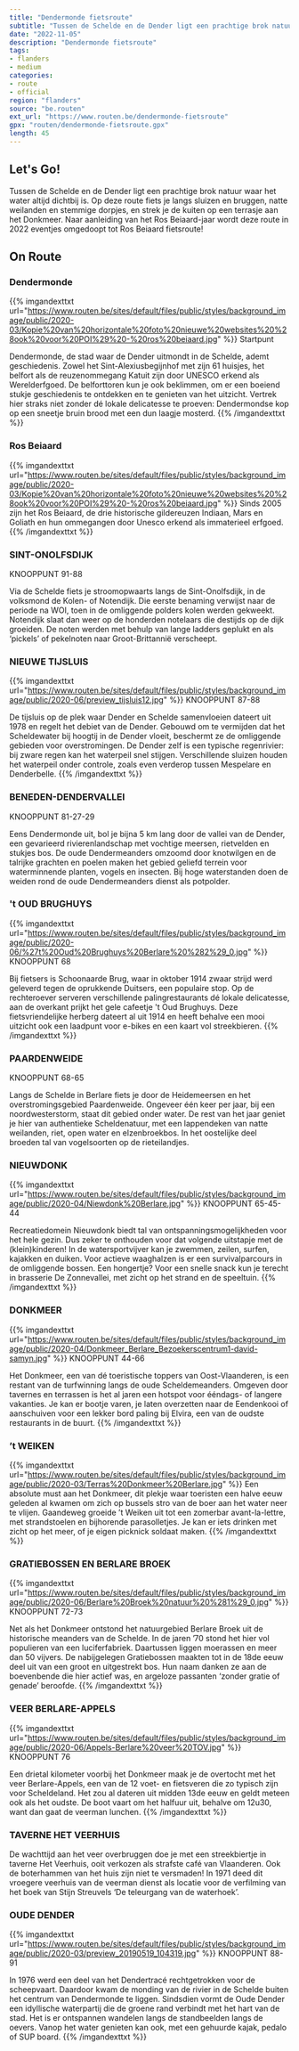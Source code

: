 ```yaml
---
title: "Dendermonde fietsroute"
subtitle: "Tussen de Schelde en de Dender ligt een prachtige brok natuur waar het water altijd dichtbij is"
date: "2022-11-05"
description: "Dendermonde fietsroute"
tags:
- flanders
- medium
categories:
- route
- official
region: "flanders"
source: "be.routen"
ext_url: "https://www.routen.be/dendermonde-fietsroute"
gpx: "routen/dendermonde-fietsroute.gpx"
length: 45
---
```


## Let's Go!

Tussen de Schelde en de Dender ligt een prachtige brok natuur waar het water altijd dichtbij is. Op deze route fiets je langs sluizen en bruggen, natte weilanden en stemmige dorpjes, en strek je de kuiten op een terrasje aan het Donkmeer. Naar aanleiding van het Ros Beiaard-jaar wordt deze route in 2022 eventjes omgedoopt tot Ros Beiaard fietsroute!

## On Route

### Dendermonde

{{% imgandexttxt url="https://www.routen.be/sites/default/files/public/styles/background_image/public/2020-03/Kopie%20van%20horizontale%20foto%20nieuwe%20websites%20%28ook%20voor%20POI%29%20-%20ros%20beiaard.jpg" %}}
Startpunt

Dendermonde, de stad waar de Dender uitmondt in de Schelde, ademt geschiedenis. Zowel het Sint-Alexiusbegijnhof met zijn 61 huisjes, het belfort als de reuzenommegang Katuit zijn door UNESCO erkend als Werelderfgoed. De belforttoren kun je ook beklimmen, om er een boeiend stukje geschiedenis te ontdekken en te genieten van het uitzicht. Vertrek hier straks niet zonder dé lokale delicatesse te proeven: Dendermondse kop op een sneetje bruin brood met een dun laagje mosterd.
{{% /imgandexttxt %}}

### Ros Beiaard

{{% imgandexttxt url="https://www.routen.be/sites/default/files/public/styles/background_image/public/2020-03/Kopie%20van%20horizontale%20foto%20nieuwe%20websites%20%28ook%20voor%20POI%29%20-%20ros%20beiaard.jpg" %}}
Sinds 2005 zijn het Ros Beiaard, de drie historische gildereuzen Indiaan, Mars en Goliath en hun ommegangen door Unesco erkend als immaterieel erfgoed.
{{% /imgandexttxt %}}

### SINT-ONOLFSDIJK

KNOOPPUNT 91-88

Via de Schelde fiets je stroomopwaarts langs de Sint-Onolfsdijk, in de volksmond de Kolen- of Notendijk. Die eerste benaming verwijst naar de periode na WOI, toen in de omliggende polders kolen werden gekweekt. Notendijk slaat dan weer op de honderden notelaars die destijds op de dijk groeiden. De noten werden met behulp van lange ladders geplukt en als ‘pickels’ of pekelnoten naar Groot-Brittannië verscheept.

### NIEUWE TIJSLUIS

{{% imgandexttxt url="https://www.routen.be/sites/default/files/public/styles/background_image/public/2020-06/preview_tijsluis12.jpg" %}}
KNOOPPUNT 87-88

De tijsluis op de plek waar Dender en Schelde samenvloeien dateert uit 1978 en regelt het debiet van de Dender. Gebouwd om te vermijden dat het Scheldewater bij hoogtij in de Dender vloeit, beschermt ze de omliggende gebieden voor overstromingen. De Dender zelf is een typische regenrivier: bij zware regen kan het waterpeil snel stijgen. Verschillende sluizen houden het waterpeil onder controle, zoals even verderop tussen Mespelare en Denderbelle.
{{% /imgandexttxt %}}

### BENEDEN-DENDERVALLEI

KNOOPPUNT 81-27-29

Eens Dendermonde uit, bol je bijna 5 km lang door de vallei van de Dender, een gevarieerd rivierenlandschap met vochtige meersen, rietvelden en stukjes bos. De oude Dendermeanders omzoomd door knotwilgen en de talrijke grachten en poelen maken het gebied geliefd terrein voor waterminnende planten, vogels en insecten. Bij hoge waterstanden doen de weiden rond de oude Dendermeanders dienst als potpolder.

### 't OUD BRUGHUYS

{{% imgandexttxt url="https://www.routen.be/sites/default/files/public/styles/background_image/public/2020-06/%27t%20Oud%20Brughuys%20Berlare%20%282%29_0.jpg" %}}
KNOOPPUNT 68

Bij fietsers is Schoonaarde Brug, waar in oktober 1914 zwaar strijd werd geleverd tegen de oprukkende Duitsers, een populaire stop. Op de rechteroever serveren verschillende palingrestaurants dé lokale delicatesse, aan de overkant prijkt het gele cafeetje 't Oud Brughuys. Deze fietsvriendelijke herberg dateert al uit 1914 en heeft behalve een mooi uitzicht ook een laadpunt voor e-bikes en een kaart vol streekbieren.
{{% /imgandexttxt %}}

### PAARDENWEIDE

KNOOPPUNT 68-65

Langs de Schelde in Berlare fiets je door de Heidemeersen en het overstromingsgebied Paardenweide. Ongeveer één keer per jaar, bij een noordwesterstorm, staat dit gebied onder water. De rest van het jaar geniet je hier van authentieke Scheldenatuur, met een lappendeken van natte weilanden, riet, open water en elzenbroekbos. In het oostelijke deel broeden tal van vogelsoorten op de rieteilandjes.

### NIEUWDONK

{{% imgandexttxt url="https://www.routen.be/sites/default/files/public/styles/background_image/public/2020-04/Niewdonk%20Berlare.jpg" %}}
KNOOPPUNT 65-45-44

Recreatiedomein Nieuwdonk biedt tal van ontspanningsmogelijkheden voor het hele gezin. Dus zeker te onthouden voor dat volgende uitstapje met de (klein)kinderen! In de watersportvijver kan je zwemmen, zeilen, surfen, kajakken en duiken. Voor actieve waaghalzen is er een survivalparcours in de omliggende bossen. Een hongertje? Voor een snelle snack kun je terecht in brasserie De Zonnevallei, met zicht op het strand en de speeltuin.
{{% /imgandexttxt %}}

### DONKMEER

{{% imgandexttxt url="https://www.routen.be/sites/default/files/public/styles/background_image/public/2020-04/Donkmeer_Berlare_Bezoekerscentrum1-david-samyn.jpg" %}}
KNOOPPUNT 44-66

Het Donkmeer, een van dé toeristische toppers van Oost-Vlaanderen, is een restant van de turfwinning langs de oude Scheldemeanders. Omgeven door tavernes en terrassen is het al jaren een hotspot voor ééndags- of langere vakanties. Je kan er bootje varen, je laten overzetten naar de Eendenkooi of aanschuiven voor een lekker bord paling bij Elvira, een van de oudste restaurants in de buurt.
{{% /imgandexttxt %}}

### ’t WEIKEN

{{% imgandexttxt url="https://www.routen.be/sites/default/files/public/styles/background_image/public/2020-03/Terras%20Donkmeer%20Berlare.jpg" %}}
Een absolute must aan het Donkmeer, dit plekje waar toeristen een halve eeuw geleden al kwamen om zich op bussels stro van de boer aan het water neer te vlijen. Gaandeweg groeide ’t Weiken uit tot een zomerbar avant-la-lettre, met strandstoelen en bijhorende parasolletjes. Je kan er iets drinken met zicht op het meer, of je eigen picknick soldaat maken.
{{% /imgandexttxt %}}

### GRATIEBOSSEN EN BERLARE BROEK

{{% imgandexttxt url="https://www.routen.be/sites/default/files/public/styles/background_image/public/2020-06/Berlare%20Broek%20natuur%20%281%29_0.jpg" %}}
KNOOPPUNT 72-73

Net als het Donkmeer ontstond het natuurgebied Berlare Broek uit de historische meanders van de Schelde. In de jaren ’70 stond het hier vol populieren van een luciferfabriek. Daartussen liggen moerassen en meer dan 50 vijvers. De nabijgelegen Gratiebossen maakten tot in de 18de eeuw deel uit van een groot en uitgestrekt bos. Hun naam danken ze aan de boevenbende die hier actief was, en argeloze passanten ‘zonder gratie of genade’ beroofde.
{{% /imgandexttxt %}}

### VEER BERLARE-APPELS

{{% imgandexttxt url="https://www.routen.be/sites/default/files/public/styles/background_image/public/2020-06/Appels-Berlare%20veer%20TOV.jpg" %}}
KNOOPPUNT 76

Een drietal kilometer voorbij het Donkmeer maak je de overtocht met het veer Berlare-Appels, een van de 12 voet- en fietsveren die zo typisch zijn voor Scheldeland. Het zou al dateren uit midden 13de eeuw en geldt meteen ook als het oudste. De boot vaart om het halfuur uit, behalve om 12u30, want dan gaat de veerman lunchen.
{{% /imgandexttxt %}}

### TAVERNE HET VEERHUIS 

De wachttijd aan het veer overbruggen doe je met een streekbiertje in taverne Het Veerhuis, ooit verkozen als strafste café van Vlaanderen. Ook de boterhammen van het huis zijn niet te versmaden! In 1971 deed dit vroegere veerhuis van de veerman dienst als locatie voor de verfilming van het boek van Stijn Streuvels ‘De teleurgang van de waterhoek’.

### OUDE DENDER

{{% imgandexttxt url="https://www.routen.be/sites/default/files/public/styles/background_image/public/2020-03/preview_20190519_104319.jpg" %}}
KNOOPPUNT 88-91

In 1976 werd een deel van het Dendertracé rechtgetrokken voor de scheepvaart. Daardoor kwam de monding van de rivier in de Schelde buiten het centrum van Dendermonde te liggen. Sindsdien vormt de Oude Dender een idyllische waterpartij die de groene rand verbindt met het hart van de stad. Het is er ontspannen wandelen langs de standbeelden langs de oevers. Vanop het water genieten kan ook, met een gehuurde kajak, pedalo of SUP board.
{{% /imgandexttxt %}}



